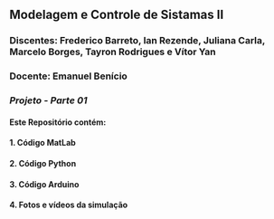 ## Modelagem e Controle de Sistamas II

### **Discentes**: Frederico Barreto, Ian Rezende, Juliana Carla, Marcelo Borges, Tayron Rodrigues e Vítor Yan
### **Docente**: Emanuel Benício

### *Projeto - Parte 01*

#### Este Repositório contém:
#### 1. Código MatLab
#### 2. Código Python
#### 3. Código Arduino 
#### 4. Fotos e vídeos da simulação 


